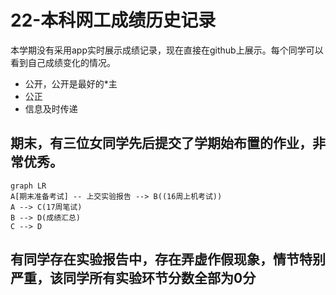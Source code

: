 # 22-本科网工成绩历史记录
本学期没有采用app实时展示成绩记录，现在直接在github上展示。每个同学可以看到自己成绩变化的情况。

- 公开，公开是最好的*主
- 公正
- 信息及时传递

## 期末，有三位女同学先后提交了学期始布置的作业，非常优秀。


```mermaid
graph LR
A[期末准备考试] -- 上交实验报告 --> B((16周上机考试))
A --> C(17周笔试)
B --> D(成绩汇总)
C --> D
```


## 有同学存在实验报告中，存在弄虚作假现象，情节特别严重，该同学所有实验环节分数全部为0分
